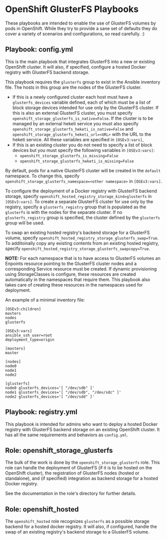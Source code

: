 # OpenShift GlusterFS Playbooks

These playbooks are intended to enable the use of GlusterFS volumes by pods in
OpenShift. While they try to provide a sane set of defaults they do cover a
variety of scenarios and configurations, so read carefully. :)

## Playbook: config.yml

This is the main playbook that integrates GlusterFS into a new or existing
OpenShift cluster. It will also, if specified, configure a hosted Docker
registry with GlusterFS backend storage.

This playbook requires the `glusterfs` group to exist in the Ansible inventory
file. The hosts in this group are the nodes of the GlusterFS cluster.

 * If this is a newly configured cluster each host must have a
   `glusterfs_devices` variable defined, each of which must be a list of block
   storage devices intended for use only by the GlusterFS cluster. If this is
   also an external GlusterFS cluster, you must specify
   `openshift_storage_glusterfs_is_native=False`. If the cluster is to be
   managed by an external heketi service you must also specify
   `openshift_storage_glusterfs_heketi_is_native=False` and
   `openshift_storage_glusterfs_heketi_url=<URL>` with the URL to the heketi
   service. All these variables are specified in `[OSEv3:vars]`,
 * If this is an existing cluster you do not need to specify a list of block
   devices but you must specify the following variables in `[OSEv3:vars]`:
   * `openshift_storage_glusterfs_is_missing=False`
   * `openshift_storage_glusterfs_heketi_is_missing=False`

By default, pods for a native GlusterFS cluster will be created in the
`default` namespace. To change this, specify
`openshift_storage_glusterfs_namespace=<other namespace>` in `[OSEv3:vars]`.

To configure the deployment of a Docker registry with GlusterFS backend
storage, specify `openshift_hosted_registry_storage_kind=glusterfs` in
`[OSEv3:vars]`. To create a separate GlusterFS cluster for use only by the
registry, specify a `glusterfs_registry` group that is populated as the
`glusterfs` is with the nodes for the separate cluster. If no
`glusterfs_registry` group is specified, the cluster defined by the `glusterfs`
group will be used.

To swap an existing hosted registry's backend storage for a GlusterFS volume,
specify `openshift_hosted_registry_storage_glusterfs_swap=True`. To
additoinally copy any existing contents from an existing hosted registry,
specify `openshift_hosted_registry_storage_glusterfs_swapcopy=True`.

**NOTE:** For each namespace that is to have access to GlusterFS volumes an
Enpoints resource pointing to the GlusterFS cluster nodes and a corresponding
Service resource must be created. If dynamic provisioning using StorageClasses
is configure, these resources are created automatically in the namespaces that
require them. This playbook also takes care of creating these resources in the
namespaces used for deployment.

An example of a minimal inventory file:
```
[OSEv3:children]
masters
nodes
glusterfs

[OSEv3:vars]
ansible_ssh_user=root
deployment_type=origin

[masters]
master

[nodes]
node0
node1
node2

[glusterfs]
node0 glusterfs_devices='[ "/dev/sdb" ]'
node1 glusterfs_devices='[ "/dev/sdb", "/dev/sdc" ]'
node2 glusterfs_devices='[ "/dev/sdd" ]'
```

## Playbook: registry.yml

This playbook is intended for admins who want to deploy a hosted Docker
registry with GlusterFS backend storage on an existing OpenShift cluster. It
has all the same requirements and behaviors as `config.yml`.

## Role: openshift_storage_glusterfs

The bulk of the work is done by the `openshift_storage_glusterfs` role. This
role can handle the deployment of GlusterFS (if it is to be hosted on the
OpenShift cluster), the registration of GlusterFS nodes (hosted or standalone),
and (if specified) integration as backend storage for a hosted Docker registry.

See the documentation in the role's directory for further details.

## Role: openshift_hosted

The `openshift_hosted` role recognizes `glusterfs` as a possible storage
backend for a hosted docker registry. It will also, if configured, handle the
swap of an existing registry's backend storage to a GlusterFS volume.
